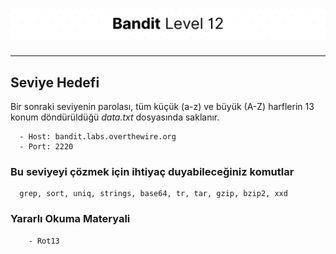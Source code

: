 # ![Bandit Level 12](https://github.com/YunusEmreAlps/Scenarios/blob/master/CTF/ctf-bandit/Bandit%20Assets/Bandit12.png?raw=true)

---

## Seviye Hedefi

Bir sonraki seviyenin parolası, tüm küçük (a-z) ve büyük (A-Z) harflerin 13 konum döndürüldüğü *data.txt* dosyasında saklanır.

``` {.sh}
  - Host: bandit.labs.overthewire.org
  - Port: 2220
```

### Bu seviyeyi çözmek için ihtiyaç duyabileceğiniz komutlar

``` {.sh}
  grep, sort, uniq, strings, base64, tr, tar, gzip, bzip2, xxd
```

### Yararlı Okuma Materyali

``` {.sh}
    - Rot13
```
